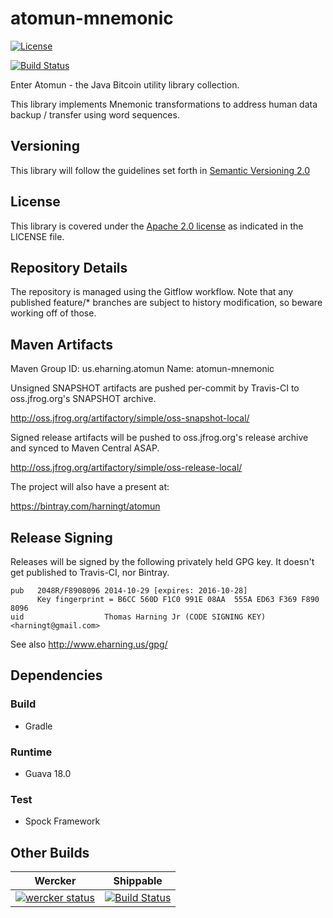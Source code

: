 # atomun-mnemonic

[![License](http://img.shields.io/badge/license-Apache_2-red.svg)][Apache2.0]

[![Build Status](https://travis-ci.org/harningt/atomun-mnemonic.svg?branch=develop)](https://travis-ci.org/harningt/atomun-mnemonic)

Enter Atomun - the Java Bitcoin utility library collection.

This library implements Mnemonic transformations to address human data
backup / transfer using word sequences.

## Versioning

This library will follow the guidelines set forth in [Semantic Versioning 2.0][SemVer2.0]

## License

This library is covered under the [Apache 2.0 license][Apache2.0] as indicated in the LICENSE file.

## Repository Details

The repository is managed using the Gitflow workflow. Note that any published
feature/* branches are subject to history modification, so beware working
off of those.

## Maven Artifacts

Maven Group ID: us.eharning.atomun
Name: atomun-mnemonic

Unsigned SNAPSHOT artifacts are pushed per-commit by Travis-CI to oss.jfrog.org's
SNAPSHOT archive.

<http://oss.jfrog.org/artifactory/simple/oss-snapshot-local/>

Signed release artifacts will be pushed to oss.jfrog.org's release archive and
synced to Maven Central ASAP.

<http://oss.jfrog.org/artifactory/simple/oss-release-local/>

The project will also have a present at:

<https://bintray.com/harningt/atomun>

## Release Signing

Releases will be signed by the following privately held GPG key. It doesn't
get published to Travis-CI, nor Bintray.

    pub   2048R/F8908096 2014-10-29 [expires: 2016-10-28]
          Key fingerprint = B6CC 560D F1C0 991E 08AA  555A ED63 F369 F890 8096
    uid                  Thomas Harning Jr (CODE SIGNING KEY) <harningt@gmail.com>

See also <http://www.eharning.us/gpg/>

## Dependencies
### Build

 * Gradle

### Runtime

 * Guava 18.0

### Test

 * Spock Framework

## Other Builds

| Wercker | Shippable |
|---------|-----------|
| [![wercker status](https://app.wercker.com/status/258a1e486d24bacab7d80220616b4212/m "wercker status")](https://app.wercker.com/project/bykey/258a1e486d24bacab7d80220616b4212) | [![Build Status](https://api.shippable.com/projects/5445e7fcb904a4b21567c19b/badge?branchName=develop)](https://app.shippable.com/projects/5445e7fcb904a4b21567c19b/builds/latest) |

[Apache2.0]: http://www.apache.org/licenses/LICENSE-2.0
[SemVer2.0]: http://semver.org/spec/v2.0.0.html
